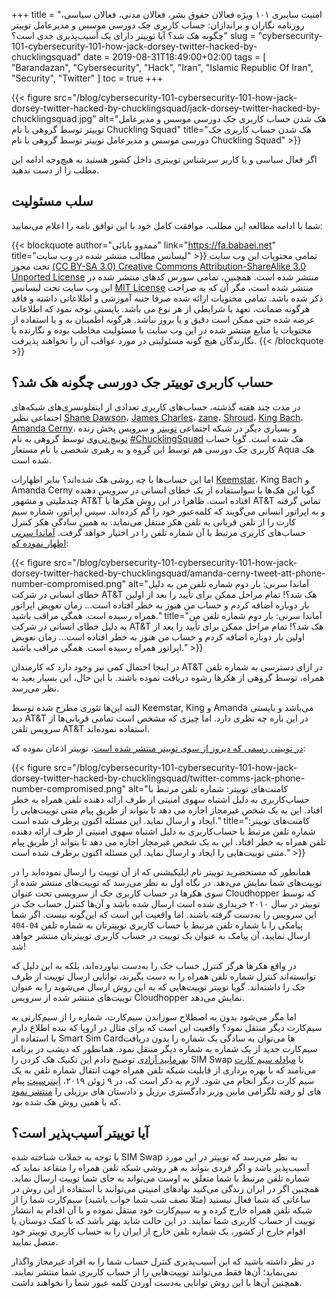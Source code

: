 +++
title = "امنیت سایبری ۱۰۱ ویژه فعالان حقوق بشر، فعالان مدنی، فعالان سیاسی، روزنامه نگاران و براندازان: حساب کاربری جک دورسی موسس و مدیرعامل توییتر چگونه هک شد؟ آیا توییتر دارای یک آسیب‌پذیری جدی است؟"
slug = "cybersecurity-101-cybersecurity-101-how-jack-dorsey-twitter-hacked-by-chucklingsquad"
date = 2019-08-31T18:49:00+02:00
tags = [ "Barandazan", "Cybersecurity", "Hack", "Iran", "Islamic Republic Of Iran", "Security", "Twitter" ]
toc = true
+++

{{< figure src="/blog/cybersecurity-101-cybersecurity-101-how-jack-dorsey-twitter-hacked-by-chucklingsquad/jack-dorsey-twitter-hacked-by-chucklingsquad.jpg" alt="هک شدن حساب کاربری جک دورسی موسس و مدیرعامل توییتر توسط گروهی با نام Chuckling Squad" title="هک شدن حساب کاربری جک دورسی موسس و مدیرعامل توییتر توسط گروهی با نام Chuckling Squad" >}}

اگر فعال سیاسی و یا کاربر سرشناس توییتری داخل کشور هستید به هیچ‌وجه ادامه این مطلب را از دست ندهید.

<!--more-->

## سلب مسئولیت

شما با ادامه مطالعه این مطلب، موافقت کامل خود با این توافق نامه را اعلام می‌نمایید:

{{< blockquote author="ممدوو بابائی" link="https://fa.babaei.net" title="لیسانس مطالب منتشر شده در وب سایت" >}}
تمامی محتویات این وب سایت تحت مجوز <a rel="license" href="https://creativecommons.org/licenses/by-sa/3.0/deed.fa" target="_blank">(CC BY-SA 3.0) Creative Commons Attribution-ShareAlike 3.0 Unported License</a> منتشر شده است. همچنین، تمامی سورس کدهای منتشر شده در این وب سایت تحت لیسانس <a rel="license" href="http://opensource.org/licenses/MIT" target="_blank">MIT License</a> منتشر شده است، مگر آن که به صراحت ذکر شده باشد. تمامی محتویات ارائه شده صرفا جنبه آموزشی و اطلاعاتی داشته و فاقد هرگونه ضمانت، تعهد یا شرایطی از هر نوع می باشد. بایستی توجه نمود که اطلاعات عرضه شده حتی ممکن است دقیق و یا بروز نباشد. هرگونه اطمینان به و یا استفاده از محتویات یا منابع منتشر شده در این وب سایت با مسئولیت مخاطب بوده و نگارنده یا نگارندگان هیچ گونه مسئولیتی در مورد عواقب آن را نخواهند پذیرفت.
{{< /blockquote >}}

## حساب کاربری توییتر جک دورسی چگونه هک شد؟

در مدت چند هفته گذشته، حساب‌های کاربری تعدادی از اینفلونسری‌های شبکه‌های اجتماعی نظیر [Shane Dawson](https://twitter.com/shanedawson)، [James Charles](https://twitter.com/jamescharles)، [zane](https://twitter.com/zane)، [Shroud](https://twitter.com/shroud)، [King Bach](https://twitter.com/KingBach)، [Amanda Cerny](https://twitter.com/AmandaCerny)، و بسیاری دیگر در شبکه‌ اجتماعی [توییتر](https://twitter.com/) و سرویس پخش زنده [توییچ.تی‌وی](https://www.twitch.tv/) توسط گروهی به نام [#ChucklingSquad](https://twitter.com/hashtag/ChucklingSquad?src=hash) هک شده است. گویا حساب کاربری جک دورسی هم توسط این گروه و به رهبری شخصی با نام مستعار Aqua هک شده است.

اما این حساب‌ها با چه روشی هک شده‌اند؟ بنابر اظهارات [Keemstar](https://twitter.com/KEEMSTAR)، King Bach و Amanda Cerny گویا این هک‌ها با سواستفاده از یک خطای انسانی در سرویس دهنده چندملیتی و مشهور AT&T افتاده است. ظاهرا در این روش هکر‌ها با AT&T تماس گرفته و به اپراتور انسانی می‌گویند که کلمه‌عبور خود را گم کرده‌اند. سپس اپراتور، شماره سیم کارت را از تلفن قربانی به تلفن هکر منتقل می‌نماید. به همین سادگی هکر کنترل حساب‌های کاربری مرتبط با آن شماره تلفن را در اختیار خواهد گرفت. [آماندا سرنی اظهار نموده که](https://web.archive.org/save/https://twitter.com/AmandaCerny/status/1164903843118768130):

{{< figure src="/blog/cybersecurity-101-cybersecurity-101-how-jack-dorsey-twitter-hacked-by-chucklingsquad/amanda-cerny-tweet-att-phone-number-compromised.png" alt="آماندا سرنی: بار دوم شماره تلفن من به دلیل خطای انسانی در شرکت AT&T هک شد؟! تمام مراحل ممکن برای تأیید را بعد از اولین بار دوباره اضافه کردم و حساب من هنوز به خطر افتاده است... زمان تعویض اپراتور همراه رسیده است. همگی مراقب باشید." title="آماندا سرنی: بار دوم شماره تلفن من به دلیل خطای انسانی در شرکت AT&T هک شد؟! تمام مراحل ممکن برای تأیید را بعد از اولین بار دوباره اضافه کردم و حساب من هنوز به خطر افتاده است... زمان تعویض اپراتور همراه رسیده است. همگی مراقب باشید." >}}

در اینجا احتمال کمی نیز وجود دارد که کارمندان AT&T در ازای دسترسی به شماره تلفن همراه، توسط گروهی از هکرها رشوه دریافت نموده باشند. با این حال، این بسیار بعید به نظر می‌رسد.

البته این‌ها تئوری مطرح شده توسط Keemstar, King و Amanda می‌باشد و بایستی دید AT&T در این باره چه نظری دارد. اما چیزی که مشخص است تمامی قربانی‌ها از سرویس تلفن AT&T استفاده نموده‌اند.

[در توییتی رسمی که دیروز از سوی توییتر منتشر شده است](https://web.archive.org/web/20190831191244/https:/twitter.com/TwitterComms/status/1167591003143847936)، توییتر اذعان نموده که:

{{< figure src="/blog/cybersecurity-101-cybersecurity-101-how-jack-dorsey-twitter-hacked-by-chucklingsquad/twitter-comms-jack-phone-number-compromised.png" alt="کامنت‌های توییتر: شماره تلفن مرتبط با حساب‌کاربری به دلیل اشتباه سهوی امنیتی از طرف ارائه دهنده تلفن همراه به خطر افتاد. این به یک شخص غیرمجاز اجازه می دهد تا بتواند از طریق پیام متنی توییت‌هایی را ایجاد و ارسال نماید. این مسئله اکنون برطرف شده است." title="کامنت‌های توییتر: شماره تلفن مرتبط با حساب‌کاربری به دلیل اشتباه سهوی امنیتی از طرف ارائه دهنده تلفن همراه به خطر افتاد. این به یک شخص غیرمجاز اجازه می دهد تا بتواند از طریق پیام متنی توییت‌هایی را ایجاد و ارسال نماید. این مسئله اکنون برطرف شده است." >}}

همانطور که مستحضرید توییتر نام اپلیکیشنی که از آن توییت را ارسال نموده‌اید را در توییت‌های شما نمایش می‌دهد.  در نگاه اول به نظر می‌رسد که توییت‌های منتشر شده از سوی هکرها در حساب کاربری جک از سرویسی تحت عنوان Cloudhopper که توسط توییتر در سال ۲۰۱۰ خریداری شده است ارسال شده باشد و آن‌ها کنترل حساب جک در این سرویس را به‌دست گرفته باشند. اما واقعیت این‌ است که این‌گونه نیست. اگر شما پیامکی را با شماره تلفن مرتبط با حساب کاربری توییترتان به شماره تلفن <span dir="rtl"><code>404-04</code></span> ارسال نمایید، آن پیامک به عنوان یک توییت در حساب کاربری توییترتان منتشر خواهد شد!

در واقع هکرها هرگز کنترل حساب جک را به‌دست نیاورده‌اند، بلکه به این دلیل که توانسته‌اند کنترل شماره تلفن همراه را به دست بگیرند، توانایی ارسال توییت از طرف جک را داشته‌اند. گویا توییتر توییت‌هایی که به این روش ارسال می‌شوند را به عنوان توییت‌های منتشر شده از سرویس Cloudhopper نمایش می‌دهد.

اما مگر می‌شود بدون به اصطلاح سوزاندن سیم‌کارت، شماره را از سیم‌کارتی به سیم‌کارت دیگر منتقل نمود؟ واقعیت این است که برای مثال در اروپا که بنده اطلاع دارم با استفاده از Smart Sim Cardها می‌توان به سادگی یک شماره را بدون دریافت سیم‌کارت جدید از یک شماره به شماره دیگر منتقل نمود. همانطور که دیشب در برنامه [بفرمایید آزادی](http://tvazadi.com/category/%D8%A8%D9%81%D8%B1%D9%85%D8%A7%DB%8C%DB%8C%D8%AF-%D8%A2%D8%B2%D8%A7%D8%AF%DB%8C/) توضیح دادم این تکنیک هک کردن را SIM Swap یا [مبادله سیم کارت](https://en.wikipedia.org/wiki/SIM_swap_scam) می‌نامند که با بهره برداری از قابلیت شبکه تلفن همراه جهت انتقال شماره تلفن به یک سیم کارت دیگر انجام می شود. لازم به ذکر است که، در ۹ ژوئن ۲۰۱۹، [اینترسپت](https://fa.wikipedia.org/wiki/%D8%A7%DB%8C%D9%86%D8%AA%D8%B1%D8%B3%D9%BE%D8%AA) پیام های لو رفته تلگرامی مابین وزیر دادگستری برزیل و دادستان های برزیلی را [منتشر نمود](https://noticias.uol.com.br/tecnologia/noticias/redacao/2019/06/10/como-hackers-tiveram-acesso-a-conversas-privadas-de-sergio-moro.htm) که با همین روش هک شده بود.

## آیا توییتر آسیب‌پذیر است؟

با توجه به حملات شناخته شده SIM Swap به نظر می‌رسد که توییتر در این مورد آسیب‌پذیر باشد و اگر فردی بتواند به هر روشی شبکه تلفن همراه را متقاعد نماید که شماره تلفن مرتبط با شما متعلق به اوست می‌تواند به جای شما توییت ارسال نماید. همچنین اگر در ایران زندگی می‌کنید نهادهای امنیتی می‌توانند با استفاده از این روش در ساعاتی که شما فعال نیستید (مثلا نصف شب شما خواب باشید) سیم‌کارت شما را از شبکه تلفن همراه خارج کرده و به سیم‌کارت خود منتقل نموده و با آن اقدام به انتشار توییت از حساب کاربری شما نمایند. در این حالت شاید بهتر باشد که با کمک دوستان یا اقوام خارج از کشور، یک شماره تلفن خارج از ایران را به حساب کاربری توییتر خود متصل نمایید.

در نظر داشته باشید که این آسیب‌پذیری کنترل حساب شما را به افراد غیرمجاز واگذار نمی‌نماید؛ آن‌ها فقط می‌توانند توییت‌هایی را از حساب کاربری شما منتشر نمایند. همچنین آن‌ها با این روش توانایی به‌دست آوردن کلمه عبور شما را نخواهند داشت.
